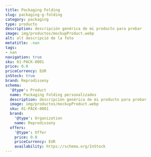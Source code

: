 ```yaml
---
title: Packaging Folding
slug: packaging-g-folding
category: packaging
type: producto
description: descripción genérica de mi producto para probar
image: img/productos/mockupProduct.webp
alt: alt descripció de la foto
metatitle: .nan
tags:
- nan
navigation: true
sku: 01-PACK-0001
price: 0.0
priceCurrency: EUR
inStock: true
brand: Reprodisseny
schema:
  '@type': Product
  name: Packaging Folding personalizados
  description: descripción genérica de mi producto para probar
  image: img/productos/mockupProduct.webp
  sku: 01-PACK-0001
  brand:
    '@type': Organization
    name: Reprodisseny
  offers:
    '@type': Offer
    price: 0.0
    priceCurrency: EUR
    availability: https://schema.org/InStock
---
```

